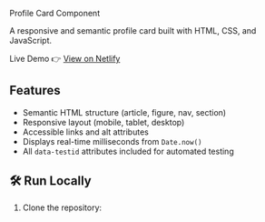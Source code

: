Profile Card Component

A responsive and semantic profile card built with HTML, CSS, and JavaScript.

Live Demo
👉 [View on Netlify](https://jess-profile-card.netlify.app/)  

##  Features
- Semantic HTML structure (article, figure, nav, section)
- Responsive layout (mobile, tablet, desktop)
- Accessible links and alt attributes
- Displays real-time milliseconds from `Date.now()`
- All `data-testid` attributes included for automated testing

## 🛠️ Run Locally
1. Clone the repository:
   

